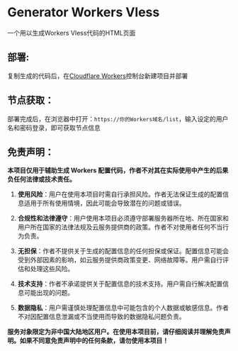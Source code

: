 # Generator Workers Vless
一个用以生成Workers Vless代码的HTML页面

## 部署:
复制生成的代码后，在[Cloudflare Workers](https://workers.cloudflare.com/)控制台新建项目并部署

## 节点获取：
部署完成后，在浏览器中打开：`https://你的Workers域名/list`，输入设定的用户名和密码登录，即可获取节点信息

## 免责声明：
**本项目仅用于辅助生成 Workers 配置代码，作者不对其在实际使用中产生的后果负任何法律或技术责任。**

1. **使用风险**：用户在使用本项目时需自行承担风险。作者无法保证生成的配置信息适用于所有使用情境，因此可能会导致潜在的问题或错误。

2. **合规性和法律遵守**：用户使用本项目必须遵守部署服务器所在地、所在国家和用户所在国家的法律法规及云服务提供商的政策。作者不对使用者任何不当行为负责。

3. **无担保**：作者不提供关于生成的配置信息的任何担保或保证。配置信息可能会受到外部因素的影响，如云服务提供商政策变更、网络故障等。用户需自行评估和处理这些风险。

4. **技术支持**：作者不承诺提供关于配置信息的技术支持。用户需自行解决配置信息可能出现的问题。

5. **数据隐私**：用户需谨慎处理配置信息中可能包含的个人数据或敏感信息。作者不对因配置信息泄漏或不当使用而导致的数据隐私问题负责。

**服务对象限定为非中国大陆地区用户。在使用本项目前，请仔细阅读并理解免责声明。如果不同意免责声明中的任何条款，请勿使用本项目！**
